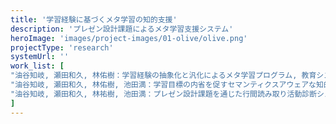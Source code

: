 ```yaml
---
title: '学習経験に基づくメタ学習の知的支援'
description: 'プレゼン設計課題によるメタ学習支援システム'
heroImage: 'images/project-images/01-olive/olive.png'
projectType: 'research'
systemUrl: ''
work_list: [
"油谷知岐, 瀬田和久, 林佑樹：学習経験の抽象化と汎化によるメタ学習プログラム, 教育システム情報学会誌, vol.42, no.2, to-appear, (2025).",
"油谷知岐, 瀬田和久, 林佑樹, 池田満：学習目標の内省を促すセマンティクスアウェアな知的学習支援システム, 電子情報通信学会論文誌D, vol.J104-D, no.8, pp.639-649, (2021).",
"油谷知岐, 瀬田和久, 林祐樹, 池田満：プレゼン設計課題を通じた行間読み取り活動診断システムの開発, 電子情報通信学会論文誌D, vol.J102-D, no.4, pp.359-363, (2019).",
]
---
```



